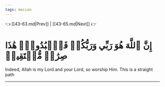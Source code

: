 ```yaml
---
tags: meccan
---
```


👈 [[43-63.md|Prev]] | [[43-65.md|Next]] 👉

# إِنَّ ٱللَّهَ هُوَ رَبِّي وَرَبُّكُمۡ فَٱعۡبُدُوهُۚ هَٰذَا صِرَٰطٞ مُّسۡتَقِيمٞ

Indeed, Allah is my Lord and your Lord, so worship Him. This is a straight path

---

